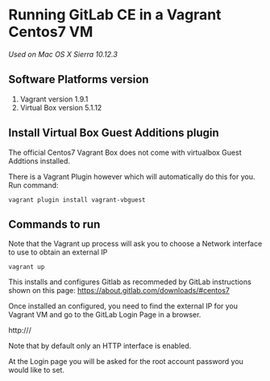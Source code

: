 # Running GitLab CE in a Vagrant Centos7 VM

*Used on Mac OS X Sierra 10.12.3*

## Software Platforms version
1. Vagrant version 1.9.1
2. Virtual Box version 5.1.12


## Install Virtual Box Guest Additions plugin

The official Centos7 Vagrant Box does not come with virtualbox Guest Addtions installed.

There is a Vagrant Plugin however which will automatically do this for you.
Run command:
```
vagrant plugin install vagrant-vbguest
```


## Commands to run
Note that the Vagrant up process will ask you to choose a Network interface to use to obtain an external IP

```
vagrant up 

```

This installs and configures Gitlab as recommeded by GitLab instructions shown on this page:
https://about.gitlab.com/downloads/#centos7

Once installed an configured, you need to find the external IP for you Vagrant VM and go to the GitLab Login Page in a browser.

http://<your vm ip>/

Note that by default only an HTTP interface is enabled.

At the Login page you will be asked for the root account password you would like to set.
